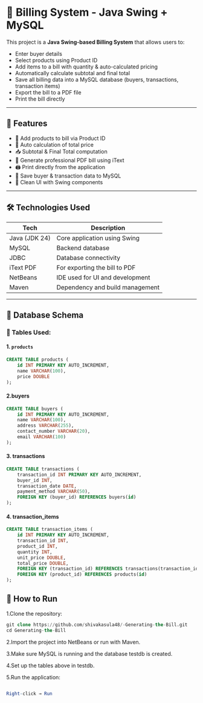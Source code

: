 # 🧾 Billing System - Java Swing + MySQL

This project is a **Java Swing-based Billing System** that allows users to:
- Enter buyer details
- Select products using Product ID
- Add items to a bill with quantity & auto-calculated pricing
- Automatically calculate subtotal and final total
- Save all billing data into a MySQL database (buyers, transactions, transaction items)
- Export the bill to a PDF file
- Print the bill directly

---

## 📌 Features

- 🛒 Add products to bill via Product ID
- 🔢 Auto calculation of total price
- 📥 Subtotal & Final Total computation
- 🧾 Generate professional PDF bill using iText
- 🖨️ Print directly from the application
- 💾 Save buyer & transaction data to MySQL
- 🎯 Clean UI with Swing components

---

## 🛠️ Technologies Used

| Tech            | Description                       |
|-----------------|-----------------------------------|
| Java (JDK 24)   | Core application using Swing      |
| MySQL           | Backend database                  |
| JDBC            | Database connectivity             |
| iText PDF       | For exporting the bill to PDF     |
| NetBeans        | IDE used for UI and development   |
| Maven           | Dependency and build management   |

---

## 🧮 Database Schema

### 📂 Tables Used:

#### 1. `products`
```sql
CREATE TABLE products (
    id INT PRIMARY KEY AUTO_INCREMENT,
    name VARCHAR(100),
    price DOUBLE
);
```
#### 2.buyers

```sql
CREATE TABLE buyers (
    id INT PRIMARY KEY AUTO_INCREMENT,
    name VARCHAR(100),
    address VARCHAR(255),
    contact_number VARCHAR(20),
    email VARCHAR(100)
);
```
#### 3. transactions
```sql
CREATE TABLE transactions (
    transaction_id INT PRIMARY KEY AUTO_INCREMENT,
    buyer_id INT,
    transaction_date DATE,
    payment_method VARCHAR(50),
    FOREIGN KEY (buyer_id) REFERENCES buyers(id)
);
```
#### 4. transaction_items
```sql
CREATE TABLE transaction_items (
    id INT PRIMARY KEY AUTO_INCREMENT,
    transaction_id INT,
    product_id INT,
    quantity INT,
    unit_price DOUBLE,
    total_price DOUBLE,
    FOREIGN KEY (transaction_id) REFERENCES transactions(transaction_id),
    FOREIGN KEY (product_id) REFERENCES products(id)
);
```



## 🚀 How to Run

1.Clone the repository:

```sql
git clone https://github.com/shivakasula48/-Generating-the-Bill.git
cd Generating-the-Bill
```

2.Import the project into NetBeans or run with Maven.

3.Make sure MySQL is running and the database testdb is created.

4.Set up the tables above in testdb.

5.Run the application:

``` mathematica

Right-click → Run
```
